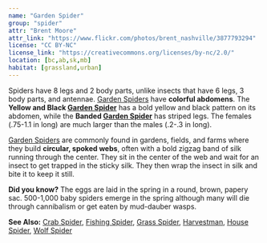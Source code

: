 ```yaml
---
name: "Garden Spider"
group: "spider"
attr: "Brent Moore"
attr_link: "https://www.flickr.com/photos/brent_nashville/3877793294"
license: "CC BY-NC"
license_link: "https://creativecommons.org/licenses/by-nc/2.0/"
location: [bc,ab,sk,mb]
habitat: [grassland,urban]
---
```

Spiders have 8 legs and 2 body parts, unlike insects that have 6 legs, 3 body parts, and antennae. [Garden Spiders](/insects/gardspid/) have **colorful abdomens**. The **Yellow and Black [Garden Spider](/insects/gardspid/)** has a bold yellow and black pattern on its abdomen, while the **Banded [Garden Spider](/insects/gardspid/)** has striped legs. The females (.75-1.1 in long) are much larger than the males (.2-.3 in long).

[Garden Spiders](/insects/gardspid/) are commonly found in gardens, fields, and farms where they build **circular, spoked webs**, often with a bold zigzag band of silk running through the center. They sit in the center of the web and wait for an insect to get trapped in the sticky silk. They then wrap the insect in silk and bite it to keep it still.

**Did you know?** The eggs are laid in the spring in a round, brown, papery sac. 500-1,000 baby spiders emerge in the spring although many will die through cannibalism or get eaten by mud-dauber wasps.

<!-- generated, do not edit -->
**See Also:**
[Crab Spider](/insects/crabspid/),
[Fishing Spider](/insects/fishspid/),
[Grass Spider](/insects/gras_spid/),
[Harvestman](/insects/harvest/),
[House Spider](/insects/houspid/),
[Wolf Spider](/insects/wolfspid/)
